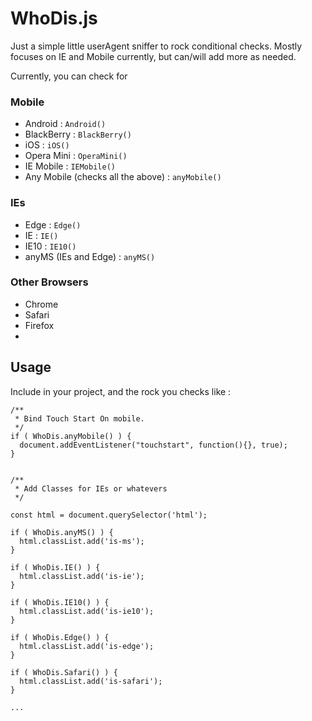 # WhoDis.js

Just a simple little userAgent sniffer to rock conditional checks.
Mostly focuses on IE and Mobile currently, but can/will add more as needed.

Currently, you can check for

### Mobile
- Android : `Android()`
- BlackBerry : `BlackBerry()`
- iOS : `iOS()`
- Opera Mini : `OperaMini()`
- IE Mobile : `IEMobile()`
- Any Mobile (checks all the above) : `anyMobile()`

### IEs
- Edge : `Edge()`
- IE : `IE()`
- IE10 : `IE10()`
- anyMS (IEs and Edge) : `anyMS()`

### Other Browsers
- Chrome
- Safari
- Firefox
-

## Usage

Include in your project, and the rock you checks like :

```
/**
 * Bind Touch Start On mobile.
 */
if ( WhoDis.anyMobile() ) {
  document.addEventListener("touchstart", function(){}, true);
}


/**
 * Add Classes for IEs or whatevers
 */

const html = document.querySelector('html');

if ( WhoDis.anyMS() ) {
  html.classList.add('is-ms');
}

if ( WhoDis.IE() ) {
  html.classList.add('is-ie');
}

if ( WhoDis.IE10() ) {
  html.classList.add('is-ie10');
}

if ( WhoDis.Edge() ) {
  html.classList.add('is-edge');
}

if ( WhoDis.Safari() ) {
  html.classList.add('is-safari');
}

...
```
